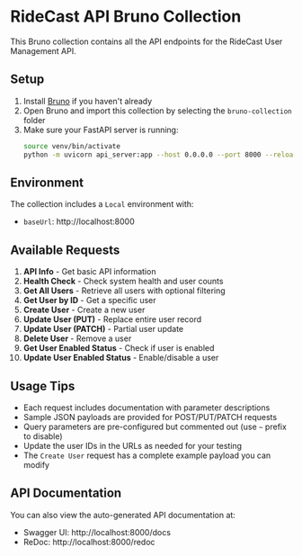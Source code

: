 # RideCast API Bruno Collection

This Bruno collection contains all the API endpoints for the RideCast User Management API.

## Setup

1. Install [Bruno](https://www.usebruno.com/) if you haven't already
2. Open Bruno and import this collection by selecting the `bruno-collection` folder
3. Make sure your FastAPI server is running:
   ```bash
   source venv/bin/activate
   python -m uvicorn api_server:app --host 0.0.0.0 --port 8000 --reload
   ```

## Environment

The collection includes a `Local` environment with:
- `baseUrl`: http://localhost:8000

## Available Requests

1. **API Info** - Get basic API information
2. **Health Check** - Check system health and user counts
3. **Get All Users** - Retrieve all users with optional filtering
4. **Get User by ID** - Get a specific user
5. **Create User** - Create a new user
6. **Update User (PUT)** - Replace entire user record
7. **Update User (PATCH)** - Partial user update
8. **Delete User** - Remove a user
9. **Get User Enabled Status** - Check if user is enabled
10. **Update User Enabled Status** - Enable/disable a user

## Usage Tips

- Each request includes documentation with parameter descriptions
- Sample JSON payloads are provided for POST/PUT/PATCH requests
- Query parameters are pre-configured but commented out (use `~` prefix to disable)
- Update the user IDs in the URLs as needed for your testing
- The `Create User` request has a complete example payload you can modify

## API Documentation

You can also view the auto-generated API documentation at:
- Swagger UI: http://localhost:8000/docs
- ReDoc: http://localhost:8000/redoc